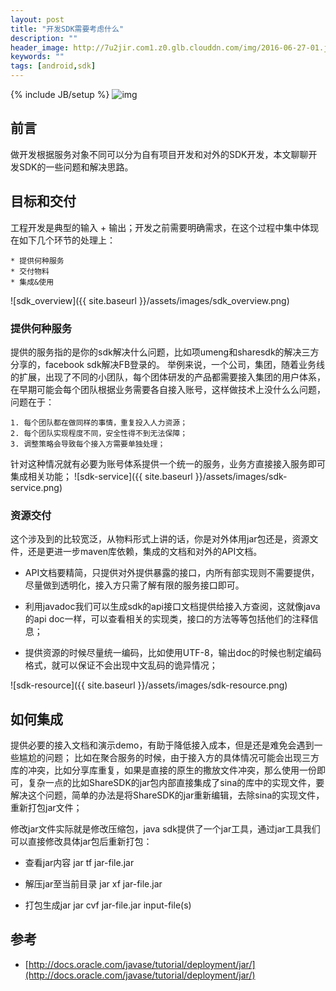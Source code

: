 ```yaml
---
layout: post
title: "开发SDK需要考虑什么"
description: ""
header_image: http://7u2jir.com1.z0.glb.clouddn.com/img/2016-06-27-01.jpg
keywords: ""
tags: [android,sdk]
---
```

{% include JB/setup %}
![img](http://7u2jir.com1.z0.glb.clouddn.com/img/2016-06-27-01.jpg)

## 前言
做开发根据服务对象不同可以分为自有项目开发和对外的SDK开发，本文聊聊开发SDK的一些问题和解决思路。

## 目标和交付
工程开发是典型的输入 + 输出；开发之前需要明确需求，在这个过程中集中体现在如下几个环节的处理上：

	* 提供何种服务
	* 交付物料
	* 集成&使用

![sdk_overview]({{ site.baseurl }}/assets/images/sdk_overview.png)

### 提供何种服务
提供的服务指的是你的sdk解决什么问题，比如项umeng和sharesdk的解决三方分享的，facebook sdk解决FB登录的。
举例来说，一个公司，集团，随着业务线的扩展，出现了不同的小团队，每个团体研发的产品都需要接入集团的用户体系，在早期可能会每个团队根据业务需要各自接入账号，这样做技术上没什么么问题，问题在于：

	1. 每个团队都在做同样的事情，重复投入人力资源；
	2. 每个团队实现程度不同，安全性得不到无法保障；
	3. 调整策略会导致每个接入方需要单独处理；

针对这种情况就有必要为账号体系提供一个统一的服务，业务方直接接入服务即可集成相关功能；
![sdk-service]({{ site.baseurl }}/assets/images/sdk-service.png)

### 资源交付
这个涉及到的比较宽泛，从物料形式上讲的话，你是对外体用jar包还是，资源文件，还是更进一步maven库依赖，集成的文档和对外的API文档。

* API文档要精简，只提供对外提供暴露的接口，内所有部实现则不需要提供，尽量做到透明化，接入方只需了解有限的服务接口即可。

* 利用javadoc我们可以生成sdk的api接口文档提供给接入方查阅，这就像java的api doc一样，可以查看相关的实现类，接口的方法等等包括他们的注释信息；

* 提供资源的时候尽量统一编码，比如使用UTF-8，输出doc的时候也制定编码格式，就可以保证不会出现中文乱码的诡异情况；

![sdk-resource]({{ site.baseurl }}/assets/images/sdk-resource.png)

## 如何集成
提供必要的接入文档和演示demo，有助于降低接入成本，但是还是难免会遇到一些尴尬的问题；
比如在聚合服务的时候，由于接入方的具体情况可能会出现三方库的冲突，比如分享库重复，如果是直接的原生的撒放文件冲突，那么使用一份即可，复杂一点的比如ShareSDK的jar包内部直接集成了sina的库中的实现文件，要解决这个问题，简单的办法是将ShareSDK的jar重新编辑，去除sina的实现文件，重新打包jar文件；

修改jar文件实际就是修改压缩包，java sdk提供了一个jar工具，通过jar工具我们可以直接修改具体jar包后重新打包：

* 查看jar内容
jar tf jar-file.jar

* 解压jar至当前目录
jar xf jar-file.jar

* 打包生成jar
jar cvf jar-file.jar input-file(s)

## 参考
* [http://docs.oracle.com/javase/tutorial/deployment/jar/](http://docs.oracle.com/javase/tutorial/deployment/jar/)
